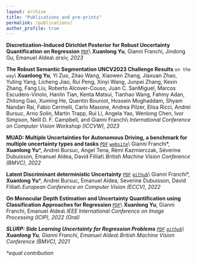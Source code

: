 ```yaml
---
layout: archive
title: "Publications and pre-prints"
permalink: /publications/
author_profile: true
---
```


<strong>Discretization-Induced Dirichlet Posterior for Robust Uncertainty Quantification on Regression</strong> [`PDF`](https://arxiv.org/abs/2308.09065)\\
<strong>Xuanlong Yu</strong>, Gianni Franchi, Jindong Gu, Emanuel Aldea\\
<em>arxiv, 2023</em>

<strong>The Robust Semantic Segmentation UNCV2023 Challenge Results</strong> `on the way`\\
<strong>Xuanlong Yu</strong>, Yi Zuo, Zitao Wang, Xiaowen Zhang, Jiaxuan Zhao, Yuting Yang, Licheng Jiao,
Rui Peng, Xinyi Wang, Junpei Zhang, Kexin Zhang, Fang Liu, Roberto Alcover-Couso, Juan C. SanMiguel,
Marcos Escudero-Vinolo, Hanlin Tian, Kenta Matsui, Tianhao Wang, Fahmy Adan,
Zhitong Gao, Xuming He, Quentin Bouniot, Hossein Moghaddam, Shyam Nandan Rai, Fabio Cermelli, 
Carlo Masone, Andrea Pilzer, Elisa Ricci, Andrei Bursuc, Arno Solin, Martin Trapp, 
Rui Li, Angela Yao, Wenlong Chen, Ivor Simpson, Neill D. F. Campbell, and Gianni Franchi\\
<em>International Conference on Computer Vision Workshop (ICCVW), 2023</em>

<strong>MUAD: Multiple Uncertainties for Autonomous Driving, a benchmark for multiple uncertainty types and tasks</strong> [`PDF`](https://arxiv.org/abs/2203.01437) [`website`](https://muad-dataset.github.io/)\\
Gianni Franchi\*, <strong>Xuanlong Yu</strong>\*, Andrei Bursuc, Angel Tena, Rémi Kazmierczak, Séverine Dubuisson, Emanuel Aldea, David Filliat\\
<em>British Machine Vision Conference (BMVC), 2022</em>

<strong>Latent Discriminant deterministic Uncertainty</strong> [`PDF`](https://link.springer.com/chapter/10.1007/978-3-031-19775-8_15) [`github`](https://github.com/ENSTA-U2IS/LDU)\\
Gianni Franchi\*, <strong>Xuanlong Yu</strong>\*, Andrei Bursuc, Emanuel Aldea, Severine Dubuisson, David Filliat\\
<em>European Conference on Computer Vision (ECCV), 2022</em>

<strong>On Monocular Depth Estimation and Uncertainty Quantification using Classification Approaches for Regression</strong> [`PDF`](https://arxiv.org/abs/2202.12369)\\
<strong>Xuanlong Yu</strong>, Gianni Franchi, Emanuel Aldea\\
<em>IEEE International Conference on Image Processing (ICIP), 2022<em> (Oral)

<strong>SLURP: Side Learning Uncertainty for Regression Problems</strong> [`PDF`](https://arxiv.org/abs/2110.11182) [`github`](https://github.com/xuanlongORZ/SLURP_uncertainty_estimate)\\
<strong>Xuanlong Yu</strong>, Gianni Franchi, Emanuel Aldea\\
<em>British Machine Vision Conference (BMVC), 2021<em>

 \*equal contribution
